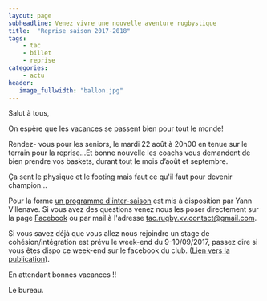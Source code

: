 ```yaml
---
layout: page
subheadline: Venez vivre une nouvelle aventure rugbystique
title:  "Reprise saison 2017-2018"
tags:
    - tac 
    - billet
    - reprise
categories:
    - actu
header:
   image_fullwidth: "ballon.jpg"
---
```

Salut à tous, 

On espère que les vacances se passent bien pour tout le monde!

Rendez- vous pour les seniors, le mardi 22 août à 20h00 en tenue sur le terrain pour la reprise...Et bonne nouvelle les coachs vous demandent de bien prendre vos baskets, durant tout le mois d’août et septembre. 

Ça sent le physique et le footing mais faut ce qu'il faut pour devenir champion...

Pour la forme [un programme d'inter-saison](https://www.facebook.com/groups/228361697228044/1496957947035073/) est mis à disposition par Yann Villenave. Si vous avez des questions venez nous les poser directement sur la page [Facebook](https://www.facebook.com/groups/228361697228044/) ou par mail à l'adresse [tac.rugby.xv.contact@gmail.com](mailto:tac.rugby.xv.contact@gmail.com).

Si vous savez déjà que vous allez nous rejoindre un stage de cohésion/intégration est prévu le week-end du 9-10/09/2017, passez dire si vous êtes dispo ce week-end sur le facebook du club. ([Lien vers la publication](https://www.facebook.com/groups/228361697228044/permalink/1506425509421650/)).

En attendant bonnes vacances !!

Le bureau.
